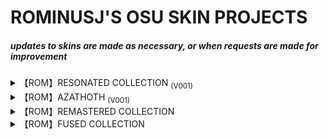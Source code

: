 # **ROMINUSJ'S OSU SKIN PROJECTS**

##### ***updates to skins are made as necessary, or when requests are made for improvement***

<details><summary>【ROM】RESONATED COLLECTION <sub>(V001)</sub></summary>
<p>

```
first personal skin project, featuring several unique variants
```

### RESONATED
[![RESONATED](https://user-images.githubusercontent.com/119740158/206819889-04fe8fa5-a1cf-4763-9889-9ea405877fb1.png "Download RESONATED")](https://drive.google.com/file/d/1SRedPtXzEN1mn0vo51GQcPklmwAOtf7Z/view?usp=share_link)

### RESONATED [PS2]
[![RESONATED PS2](https://user-images.githubusercontent.com/119740158/206835562-6ba9b02f-a5e7-4c63-bb33-9b6e247a74b8.png "Download RESONATED [PS2]")](https://drive.google.com/file/d/14m4uPcU2Jnlp7rPAzRJmGL9bEvfMJeZ7/view?usp=share_link)

### RESONATED [ASTRO]
[![RESONATED ASTRO](https://user-images.githubusercontent.com/119740158/206835605-4debe452-3726-4931-870c-dcad38004821.png "Download RESONATED [ASTRO]")](https://drive.google.com/file/d/1ZrjuGg_FAEiFakd0qgv4mUL4mLvUq9hD/view?usp=share_link)

</p>
</details>

<details><summary>【ROM】AZATHOTH <sub>(V001)</sub></summary>
<p>

```
a personalization of shikima's "hortus" skin
```

[![AZATHOTH V001](https://user-images.githubusercontent.com/119740158/221403486-c2764962-3911-4bc1-87b8-71bb950b7e54.png "Download AZATHOTH")](https://drive.google.com/file/d/1NgD8g6jG_AkD2ui4ItDga-K7YRJGHVFY/view?usp=share_link)
  
</p>
</details>

<details><summary>【ROM】REMASTERED COLLECTION </summary>
<p>

```
features remastered skin packages, upscaled to 2x via recreation
```

### TheSheooo's AngelLSheooo (Hitcircle + Cursor Remaster)
[![RMSHD](https://user-images.githubusercontent.com/119740158/227712784-b76b6ab4-eeb5-459a-ab43-5c42daeaabc7.jpg "Download Sheooo's Remastered Skin")](https://drive.google.com/file/d/1bkEVV0-n2iuspvOgTmek2fnc_TbRQg2Z/view?usp=share_link)
  
</p>
</details>

<details><summary>【ROM】FUSED COLLECTION </summary>
<p>

```
contains well-known skins, altered to suit personal preferences
```

### LACQUERED STEEL (V002A)
[![lacsteel_typea](https://github.com/RominusJ/ROM_OSU_SKINS/assets/119740158/d7cd68a6-d3b0-4a89-aa5c-3a74cdd7aac6.png "Download Lacquered Steel (V002A)")](https://drive.google.com/file/d/1nCeQAbd1HcDAEfYS0KLC_TsPRVXKF7RL/view?usp=drive_link)

### LACQUERED STEEL (V002B)
[![lacsteel_typeb](https://github.com/RominusJ/ROM_OSU_SKINS/assets/119740158/2d1a8851-e858-4ecd-b7dd-99bb0cdbb4ea.png "Download Lacquered Steel (V002B)")](https://drive.google.com/file/d/1QJO6CgE4dGOj6ghn57UQCb8tlYOOhVDm/view?usp=drive_link)

### LACQUERED STEEL [PHNTSM] (V002B)
[![lacsteel_phntsm](https://github.com/RominusJ/ROM_OSU_SKINS/assets/119740158/2b1beb65-b7ae-45f9-ae28-bbd720dbbbe9.png "Download Lacquered Steel [PHNTSM] (V002B)")](https://drive.google.com/file/d/1xMGkIXtMnYpChSPHWJGXvjoNcjqItOrQ/view?usp=drive_link)

### ORBOUS
[![orbous_banner](https://github.com/RominusJ/ROM_OSU_SKINS/assets/119740158/d6afd2ff-2e75-499c-a384-3e91b28abcc8.png "Download Orbous")](https://drive.google.com/file/d/1zJDVFLYiuCWxTsc59EvxR7tAj8a-I_Ij/view?usp=drive_link)

### ORBOUS [STEEL]
[![orboussteel_banner](https://github.com/RominusJ/ROM_OSU_SKINS/assets/119740158/c3805491-508c-4047-8d5d-6715484281f4.png "Download Orbous [STEEL]")](https://drive.google.com/file/d/1lEFQOgZ-Z7NYI1fnbHd_TlUbYXlH_ld7/view?usp=drive_link)

</p>
</details>
